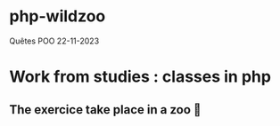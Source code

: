# php-wildzoo
Quêtes POO 22-11-2023

<h1>Work from studies : classes in php</h1>
<h2>The exercice take place in a zoo 🦁</h2>
